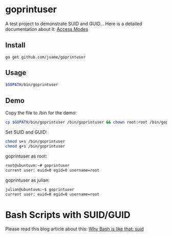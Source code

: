 # goprintuser

A test project to demonstrate SUID and GUID... Here is a detailed documentation about it: [Access Modes](http://www.ibm.com/developerworks/library/l-lpic1-104-5/index.html#modes)

## Install

```
go get github.com/juame/goprintuser
```

## Usage

```bash
$GOPATH/bin/goprintuser
```

## Demo

Copy the file to /bin for the demo:

```bash
cp $GOPATH/bin/goprintuser /bin/goprintuser && chown root:root /bin/goprintuser
```

Set SUID and GUID:

```bash
chmod u+s /bin/goprintuser
chmod g+s /bin/goprintuser
```

goprintuser as root:
```bash
root@ubuntuvm:~# goprintuser
current user: euid=0 egid=0 username=root
```

goprintuser as julian:
```bash
julian@ubuntuvm:~$ goprintuser
current user: euid=0 egid=0 username=root
```

# Bash Scripts with SUID/GUID

Please read this blog article about this: [Why Bash is like that: suid
](https://www.vidarholen.net/contents/blog/?p=30)
